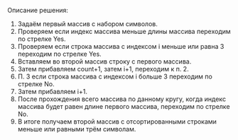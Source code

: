Описание решения:

1. Задаём первый массив с набором символов.
2. Проверяем если индекс массива меньше длины массива переходим по стрелке Yes.
3. Проверяем если строка массива с индексом i меньше или равна 3 переходим по стрелке Yes.
4. Вставляем во второй массив строку с первого массива.
5. Затем прибавляем count+1, затем i+1, переходим к п. 2.
6. П. 3 если строка массива с индексом i больше 3 переходим по стрелке No.
7. Затем прибавляем i+1.
8. После прохождения всего массива по данному кругу, когда индекс массива будет равен длине первого массива, переходим по стрелке No.
9. В итоге получаем второй массив с отсортированными строками меньше или равными трём символам.